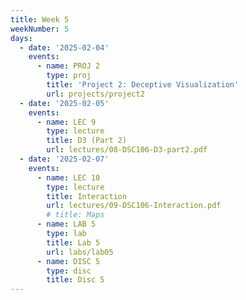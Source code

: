 ```yaml
---
title: Week 5
weekNumber: 5
days:
  - date: '2025-02-04'
    events:
      - name: PROJ 2
        type: proj
        title: 'Project 2: Deceptive Visualization'
        url: projects/project2
  - date: '2025-02-05'
    events:
      - name: LEC 9
        type: lecture
        title: D3 (Part 2)
        url: lectures/08-DSC106-D3-part2.pdf
  - date: '2025-02-07'
    events:
      - name: LEC 10
        type: lecture
        title: Interaction
        url: lectures/09-DSC106-Interaction.pdf
        # title: Maps
      - name: LAB 5
        type: lab
        title: Lab 5
        url: labs/lab05
      - name: DISC 5
        type: disc
        title: Disc 5
---
```

